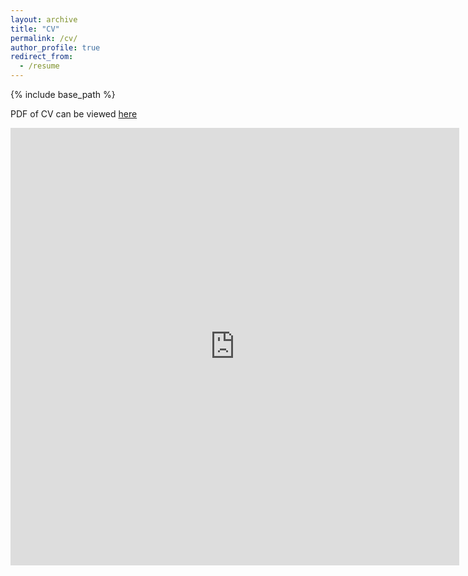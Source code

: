 ```yaml
---
layout: archive
title: "CV"
permalink: /cv/
author_profile: true
redirect_from:
  - /resume
---
```


{% include base_path %}

PDF of CV can be viewed [here](https://alcotticus.github.io/files/2024cv.pdf)

<iframe src="https://docs.google.com/gview?url=https://alcotticus.github.io/files/2024cv.pdf&embedded=true" style="width:718px; height:700px;" frameborder="0"></iframe>
